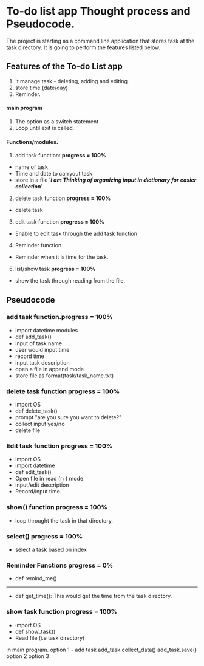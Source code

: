 # To-do list app Thought process and Pseudocode.
The project is starting as a command line application that stores task at the task directory. It is going to perform the features listed below.

## Features of the To-do List app
1. It manage task - deleting, adding and editing
2. store time (date/day)
3. Reminder.

#### main program
1. The option as a switch statement
2. Loop until exit is called.

#### Functions/modules.
1. add task function: **progress = 100%** 
- name of task
- Time and date to carryout task
- store in a file
'***I am Thinking of organizing input in dictionary for easier collection***'

2. delete task function **progress = 100%** 
- delete task

3. edit task function **progress = 100%**
- Enable to edit task through the add task function

4. Reminder function
- Reminder when it is time for the task.

5. list/show task **progress = 100%**
- show the task through reading from the file.

## Pseudocode 
### add task function.**progress = 100%** 
- import datetime modules
- def add_task()
- input of task name
- user would input time
- record time
- input task description
- open a file in append mode
- store file as format(task/task_name.txt)

### delete task function **progress = 100%** 
- import OS
- def delete_task()
- prompt "are you sure you want to delete?"
- collect input yes/no
- delete file

### Edit task function **progress = 100%** 
- import OS
- import datetime
- def edit_task()
- Open file in read (r+) mode
- input/edit description
- Record/input time.

### show() function **progress = 100%** 
- loop throught the task in that directory.

### select() **progress = 100%** 
- select a task based on index


### Reminder Functions **progress = 0%** 
- def remind_me()
- - - 
- def get_time(): This would get the time from the task directory.

### show task function **progress = 100%** 
- import OS
- def show_task()
- Read file (i.e task directory)



in main program.
option 1 - add task
    add_task.collect_data()
    add_task.save()
option 2
option 3
